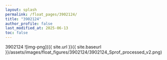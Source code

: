 ```yaml
---
layout: splash
permalink: /float_pages/3902124/
title: "3902124"
author_profile: false
last_modified_at: 2025-06-13
toc: false
---
```

 
3902124
![img-png]({{ site.url }}{{ site.baseurl }}/assets/images/float_figures/3902124/3902124_Sprof_processed_v2.png)